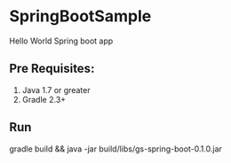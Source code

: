 # SpringBootSample
Hello World Spring boot app

## Pre Requisites: 
1. Java 1.7 or greater
2. Gradle 2.3+

## Run

gradle build && java -jar build/libs/gs-spring-boot-0.1.0.jar
